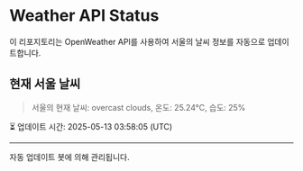 
# Weather API Status

이 리포지토리는 OpenWeather API를 사용하여 서울의 날씨 정보를 자동으로 업데이트합니다.

## 현재 서울 날씨
> 서울의 현재 날씨: overcast clouds, 온도: 25.24°C, 습도: 25%

⏳ 업데이트 시간: 2025-05-13 03:58:05 (UTC)

---
자동 업데이트 봇에 의해 관리됩니다.
